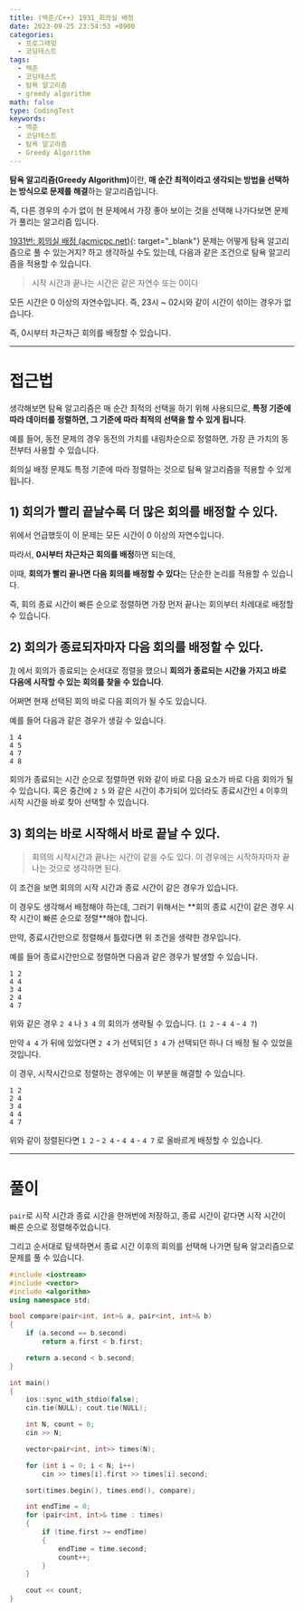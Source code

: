 ```yaml
---
title: (백준/C++) 1931_회의실 배정
date: 2023-09-25 23:54:53 +0900
categories:
  - 프로그래밍
  - 코딩테스트
tags:
  - 백준
  - 코딩테스트
  - 탐욕 알고리즘
  - greedy algorithm
math: false
type: CodingTest
keywords:
  - 백준
  - 코딩테스트
  - 탐욕 알고리즘
  - Greedy Algorithm
---
```


<span class="keyword">**탐욕 알고리즘(Greedy Algorithm)**</span>이란, **<span class="font_highlight">매 순간 최적이라고 생각되는 방법</span>을 선택하는 방식으로 문제를 해결**하는 알고리즘입니다.

즉, 다른 경우의 수가 없이 현 문제에서 가장 좋아 보이는 것을 선택해 나가다보면 문제가 풀리는 알고리즘 입니다.

[1931번: 회의실 배정 (acmicpc.net)](https://www.acmicpc.net/problem/1931){: target="_blank"} 문제는 어떻게 탐욕 알고리즘으로 풀 수 있는거지? 하고 생각하실 수도 있는데, 다음과 같은 조건으로 탐욕 알고리즘을 적용할 수 있습니다.

> <span class="serif">시작 시간과 끝나는 시간은 같은 자연수 또는 0이다</span>
> 

모든 시간은 0 이상의 자연수입니다. 즉, 23시 ~ 02시와 같이 시간이 섞이는 경우가 없습니다.

즉, 0시부터 차근차근 회의를 배정할 수 있습니다.

---

# 접근법

생각해보면 탐욕 알고리즘은 매 순간 최적의 선택을 하기 위해 사용되므로, **<span class="font_highlight">특정 기준에 따라 데이터를 정렬</span>하면, 그 기준에 따라 최적의 선택을 할 수 있게 됩니다**.

예를 들어, 동전 문제의 경우 동전의 가치를 내림차순으로 정렬하면, 가장 큰 가치의 동전부터 사용할 수 있습니다.

회의실 배정 문제도 특정 기준에 따라 정렬하는 것으로 탐욕 알고리즘을 적용할 수 있게 됩니다.

## 1) 회의가 빨리 끝날수록 더 많은 회의를 배정할 수 있다.

위에서 언급했듯이 이 문제는 모든 시간이 0 이상의 자연수입니다.

따라서, **0시부터 차근차근 회의를 배정**하면 되는데,

이때, <span class="font_highlight">**회의가 빨리 끝나면 다음 회의를 배정할 수 있다**</span>는 단순한 논리를 적용할 수 있습니다.

즉, 회의 종료 시간이 빠른 순으로 정렬하면 가장 먼저 끝나는 회의부터 차례대로 배정할 수 있습니다.


## 2) 회의가 종료되자마자 다음 회의를 배정할 수 있다.

[*1)*](#1-회의가-빨리-끝날수록-더-많은-회의를-배정할-수-있다) 에서 회의가 종료되는 순서대로 정렬을 했으니 **회의가 종료되는 시간을 가지고 <span class="font_highlight">바로 다음에 시작할 수 있는 회의</span>를 찾을 수 있습니다**.

어쩌면 현재 선택된 회의 바로 다음 회의가 될 수도 있습니다.

예를 들어 다음과 같은 경우가 생길 수 있습니다.

```text
1 4
4 5
4 7
4 8
```

회의가 종료되는 시간 순으로 정렬하면 위와 같이 바로 다음 요소가 바로 다음 회의가 될 수 있습니다. 혹은 중간에 `2 5` 와 같은 시간이 추가되어 있더라도 종료시간인 `4` 이후의 시작 시간을 바로 찾아 선택할 수 있습니다.

## 3) 회의는 바로 시작해서 바로 끝날 수 있다.

> <span class="serif">회의의 시작시간과 끝나는 시간이 같을 수도 있다. 이 경우에는 시작하자마자 끝나는 것으로 생각하면 된다.</span>
> 

이 조건을 보면 회의의 시작 시간과 종료 시간이 같은 경우가 있습니다.

이 경우도 생각해서 배정해야 하는데, 그러기 위해서는 **<span class="font_highlight">회의 종료 시간이 같은 경우 시작 시간이 빠른 순으로 정렬</span>**해야 합니다.

만약, 종료시간만으로 정렬해서 틀렸다면 위 조건을 생략한 경우입니다.

예를 들어 종료시간만으로 정렬하면 다음과 같은 경우가 발생할 수 있습니다.

```
1 2
4 4
3 4
2 4
4 7
```

위와 같은 경우 `2 4` 나 `3 4` 의 회의가 생략될 수 있습니다. (`1 2` - `4 4` - `4 7`)

만약 `4 4` 가 뒤에 있었다면 `2 4` 가 선택되던 `3 4` 가 선택되던 하나 더 배정 될 수 있었을 것입니다.

이 경우, 시작시간으로 정렬하는 경우에는 이 부분을 해결할 수 있습니다.

```
1 2
2 4
3 4
4 4
4 7
```

위와 같이 정렬된다면 `1 2` - `2 4` - `4 4` - `4 7` 로 올바르게 배정할 수 있습니다.

---

# 풀이

`pair`로 시작 시간과 종료 시간을 한꺼번에 저장하고, 종료 시간이 같다면 시작 시간이 빠른 순으로 정렬해주었습니다.

그리고 순서대로 탐색하면서 종료 시간 이후의 회의를 선택해 나가면 탐욕 알고리즘으로 문제를 풀 수 있습니다.

```cpp
#include <iostream>
#include <vector>
#include <algorithm>
using namespace std;

bool compare(pair<int, int>& a, pair<int, int>& b)
{
	if (a.second == b.second)
		return a.first < b.first;

	return a.second < b.second;
}

int main()
{
	ios::sync_with_stdio(false);
	cin.tie(NULL); cout.tie(NULL);

	int N, count = 0;
	cin >> N;

	vector<pair<int, int>> times(N);

	for (int i = 0; i < N; i++)
		cin >> times[i].first >> times[i].second;

	sort(times.begin(), times.end(), compare);

	int endTime = 0;
	for (pair<int, int>& time : times)
	{
		if (time.first >= endTime)
		{
			endTime = time.second;
			count++;
		}
	}

	cout << count;
}
```